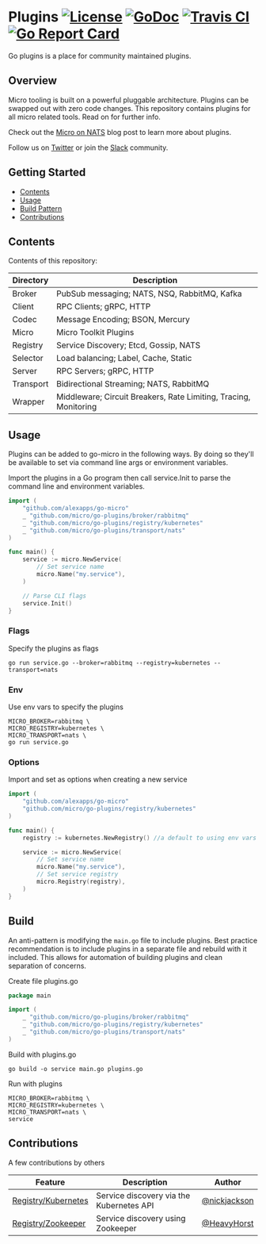 # Plugins [![License](https://img.shields.io/:license-apache-blue.svg)](https://opensource.org/licenses/Apache-2.0) [![GoDoc](https://godoc.org/github.com/micro/go-plugins?status.svg)](https://godoc.org/github.com/micro/go-plugins) [![Travis CI](https://travis-ci.org/micro/go-plugins.svg?branch=master)](https://travis-ci.org/micro/go-plugins) [![Go Report Card](https://goreportcard.com/badge/micro/go-plugins)](https://goreportcard.com/report/github.com/micro/go-plugins)

Go plugins is a place for community maintained plugins.

## Overview

Micro tooling is built on a powerful pluggable architecture. Plugins can be swapped out with zero code changes.
This repository contains plugins for all micro related tools. Read on for further info.

Check out the [Micro on NATS](https://micro.mu/blog/2016/04/11/micro-on-nats.html) blog post to learn more about plugins.

Follow us on [Twitter](https://twitter.com/microhq) or join the [Slack](http://slack.micro.mu/) community.

## Getting Started

* [Contents](#contents)
* [Usage](#usage)
* [Build Pattern](#build-pattern)
* [Contributions](#contributions)

## Contents

Contents of this repository:

| Directory | Description                                                     |
| --------- | ----------------------------------------------------------------|
| Broker    | PubSub messaging; NATS, NSQ, RabbitMQ, Kafka                    |
| Client    | RPC Clients; gRPC, HTTP                                         |
| Codec     | Message Encoding; BSON, Mercury                                 |
| Micro     | Micro Toolkit Plugins                                           |
| Registry  | Service Discovery; Etcd, Gossip, NATS                           |
| Selector  | Load balancing; Label, Cache, Static                            |
| Server    | RPC Servers; gRPC, HTTP                                         |
| Transport | Bidirectional Streaming; NATS, RabbitMQ                         | 
| Wrapper   | Middleware; Circuit Breakers, Rate Limiting, Tracing, Monitoring|

## Usage

Plugins can be added to go-micro in the following ways. By doing so they'll be available to set via command line args or environment variables.

Import the plugins in a Go program then call service.Init to parse the command line and environment variables.

```go
import (
	"github.com/alexapps/go-micro"
	_ "github.com/micro/go-plugins/broker/rabbitmq"
	_ "github.com/micro/go-plugins/registry/kubernetes"
	_ "github.com/micro/go-plugins/transport/nats"
)

func main() {
	service := micro.NewService(
		// Set service name
		micro.Name("my.service"),
	)

	// Parse CLI flags
	service.Init()
}
```

### Flags

Specify the plugins as flags

```shell
go run service.go --broker=rabbitmq --registry=kubernetes --transport=nats
```

### Env

Use env vars to specify the plugins

```
MICRO_BROKER=rabbitmq \
MICRO_REGISTRY=kubernetes \ 
MICRO_TRANSPORT=nats \ 
go run service.go
```

### Options

Import and set as options when creating a new service

```go
import (
	"github.com/alexapps/go-micro"
	"github.com/micro/go-plugins/registry/kubernetes"
)

func main() {
	registry := kubernetes.NewRegistry() //a default to using env vars for master API

	service := micro.NewService(
		// Set service name
		micro.Name("my.service"),
		// Set service registry
		micro.Registry(registry),
	)
}
```

## Build

An anti-pattern is modifying the `main.go` file to include plugins. Best practice recommendation is to include
plugins in a separate file and rebuild with it included. This allows for automation of building plugins and
clean separation of concerns.

Create file plugins.go

```go
package main

import (
	_ "github.com/micro/go-plugins/broker/rabbitmq"
	_ "github.com/micro/go-plugins/registry/kubernetes"
	_ "github.com/micro/go-plugins/transport/nats"
)
```

Build with plugins.go

```shell
go build -o service main.go plugins.go
```

Run with plugins

```shell
MICRO_BROKER=rabbitmq \
MICRO_REGISTRY=kubernetes \
MICRO_TRANSPORT=nats \
service
```

## Contributions

A few contributions by others

| Feature                                                                                  | Description                              | Author                                         |
| ---------------------------------------------------------------------------------------- | ---------------------------------------- | ---------------------------------------------- |
| [Registry/Kubernetes](https://godoc.org/github.com/micro/go-plugins/registry/kubernetes) | Service discovery via the Kubernetes API | [@nickjackson](https://github.com/nickjackson) |
| [Registry/Zookeeper](https://godoc.org/github.com/micro/go-plugins/registry/zookeeper)   | Service discovery using Zookeeper        | [@HeavyHorst](https://github.com/HeavyHorst)   |

